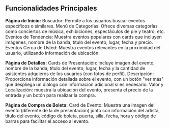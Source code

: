 ## Funcionalidades Principales

**Página de Inicio:**
Buscador: Permite a los usuarios buscar eventos específicos o similares.
Menú de Categorías: Ofrece diversas categorías como conciertos de música, exhibiciones, espectáculos de pie y teatro, etc.
Eventos de Tendencia: Muestra eventos populares con cards que incluyen imágenes, nombre de la banda, título del evento, lugar, fecha y precio.
Eventos Cerca de Usted: Muestra eventos relevantes en la proximidad del usuario, utilizando información de ubicación.

**Página de Detalles:**
Cards de Presentación: Incluye imagen del evento, nombre de la banda, título del evento, lugar, fecha y la cantidad de asistentes adquieros de los usuarios (con fotos de perfil).
Descripción: Proporciona información detallada sobre el evento, con un botón "ver más" que despliega un diálogo con información adicional si es necesario.
Valor y Localización: muestra la ubicación del evento, presenta el precio de la entrada y un botón para realizar la compra.

**Página de Compra de Boleta:**
Card de Evento: Muestra una imagen del evento (diferente de la de presentación) junto con información del artista, título del evento, código de boleta, puerta, silla, fecha, hora y código de barras para facilitar el acceso al evento.
